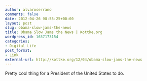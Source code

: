 ```yaml
---
author: alvaroserrano
comments: false
date: 2012-04-26 08:55:25+00:00
layout: post
slug: obama-slow-jams-the-news
title: Obama Slow Jams the News | Kottke.org
wordpress_id: 1637173154
categories:
- Digital Life
post_format:
- Link
external-url: http://kottke.org/12/04/obama-slow-jams-the-news
---
```


Pretty cool thing for a President of the United States to do.
